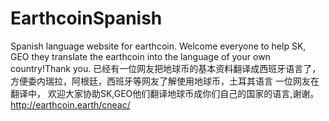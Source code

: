 # EarthcoinSpanish
Spanish language website for earthcoin.
Welcome everyone to help SK, GEO they translate the earthcoin into the language of your own country!Thank you.
已经有一位网友把地球币的基本资料翻译成西班牙语言了，方便委内瑞拉，阿根廷，西班牙等网友了解使用地球币，土耳其语言 一位网友在翻译中，
欢迎大家协助SK,GEO他们翻译地球币成你们自己的国家的语言,谢谢。http://earthcoin.earth/cneac/
